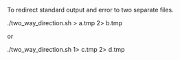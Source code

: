 To redirect standard output and error to two separate files.

./two_way_direction.sh > a.tmp 2> b.tmp

or

./two_way_direction.sh 1> c.tmp 2> d.tmp
